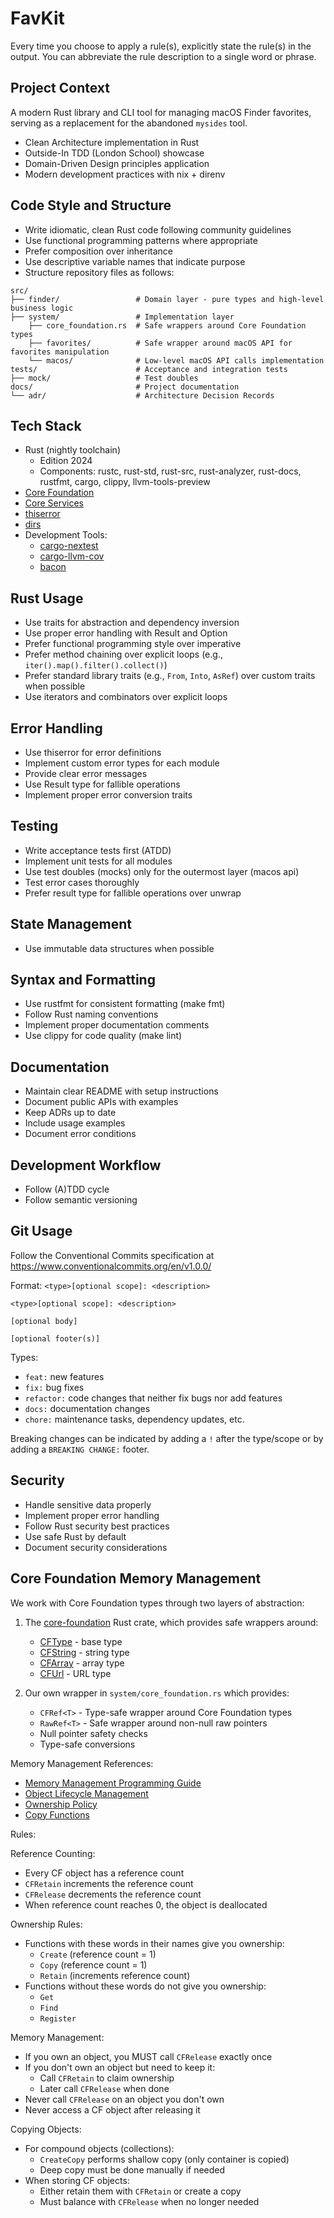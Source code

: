 # FavKit

Every time you choose to apply a rule(s), explicitly state the rule(s) in the output. You can abbreviate the rule description to a single word or phrase.

## Project Context

A modern Rust library and CLI tool for managing macOS Finder favorites, serving as a replacement for the abandoned `mysides` tool.

- Clean Architecture implementation in Rust
- Outside-In TDD (London School) showcase
- Domain-Driven Design principles application
- Modern development practices with nix + direnv

## Code Style and Structure

- Write idiomatic, clean Rust code following community guidelines
- Use functional programming patterns where appropriate
- Prefer composition over inheritance
- Use descriptive variable names that indicate purpose
- Structure repository files as follows:

```
src/
├── finder/                 # Domain layer - pure types and high-level business logic
├── system/                 # Implementation layer
    ├── core_foundation.rs  # Safe wrappers around Core Foundation types
    ├── favorites/          # Safe wrapper around macOS API for favorites manipulation
    └── macos/              # Low-level macOS API calls implementation
tests/                      # Acceptance and integration tests
├── mock/                   # Test doubles
docs/                       # Project documentation
└── adr/                    # Architecture Decision Records
```

## Tech Stack

- Rust (nightly toolchain)
  - Edition 2024
  - Components: rustc, rust-std, rust-src, rust-analyzer, rust-docs, rustfmt, cargo, clippy, llvm-tools-preview
- [Core Foundation](https://docs.rs/core-foundation/latest/core_foundation/)
- [Core Services](https://docs.rs/core-services/latest/core_services/)
- [thiserror](https://docs.rs/thiserror/latest/thiserror/)
- [dirs](https://docs.rs/dirs/latest/dirs/)
- Development Tools:
  - [cargo-nextest](https://github.com/nextest-rs/nextest)
  - [cargo-llvm-cov](https://github.com/taiki-e/cargo-llvm-cov)
  - [bacon](https://github.com/Canop/bacon)

## Rust Usage

- Use traits for abstraction and dependency inversion
- Use proper error handling with Result and Option
- Prefer functional programming style over imperative
- Prefer method chaining over explicit loops (e.g., `iter().map().filter().collect()`)
- Prefer standard library traits (e.g., `From`, `Into`, `AsRef`) over custom traits when possible
- Use iterators and combinators over explicit loops

## Error Handling

- Use thiserror for error definitions
- Implement custom error types for each module
- Provide clear error messages
- Use Result type for fallible operations
- Implement proper error conversion traits

## Testing

- Write acceptance tests first (ATDD)
- Implement unit tests for all modules
- Use test doubles (mocks) only for the outermost layer (macos api)
- Test error cases thoroughly
- Prefer result type for fallible operations over unwrap

## State Management

- Use immutable data structures when possible

## Syntax and Formatting

- Use rustfmt for consistent formatting (make fmt)
- Follow Rust naming conventions
- Implement proper documentation comments
- Use clippy for code quality (make lint)

## Documentation

- Maintain clear README with setup instructions
- Document public APIs with examples
- Keep ADRs up to date
- Include usage examples
- Document error conditions

## Development Workflow

- Follow (A)TDD cycle
- Follow semantic versioning

## Git Usage

Follow the Conventional Commits specification at https://www.conventionalcommits.org/en/v1.0.0/

Format: `<type>[optional scope]: <description>`

```
<type>[optional scope]: <description>

[optional body]

[optional footer(s)]
```

Types:
- `feat:` new features
- `fix:` bug fixes
- `refactor:` code changes that neither fix bugs nor add features
- `docs:` documentation changes
- `chore:` maintenance tasks, dependency updates, etc.

Breaking changes can be indicated by adding a `!` after the type/scope or by adding a `BREAKING CHANGE:` footer.

## Security

- Handle sensitive data properly
- Implement proper error handling
- Follow Rust security best practices
- Use safe Rust by default
- Document security considerations

## Core Foundation Memory Management

We work with Core Foundation types through two layers of abstraction:

1. The [core-foundation](https://docs.rs/core-foundation/latest/core_foundation/) Rust crate, which provides safe wrappers around:
   - [CFType](https://docs.rs/core-foundation/latest/core_foundation/base/index.html) - base type
   - [CFString](https://docs.rs/core-foundation/latest/core_foundation/string/index.html) - string type
   - [CFArray](https://docs.rs/core-foundation/latest/core_foundation/array/index.html) - array type
   - [CFUrl](https://docs.rs/core-foundation/latest/core_foundation/url/index.html) - URL type

2. Our own wrapper in `system/core_foundation.rs` which provides:
   - `CFRef<T>` - Type-safe wrapper around Core Foundation types
   - `RawRef<T>` - Safe wrapper around non-null raw pointers
   - Null pointer safety checks
   - Type-safe conversions

Memory Management References:
- [Memory Management Programming Guide](https://developer.apple.com/library/archive/documentation/CoreFoundation/Conceptual/CFMemoryMgmt/CFMemoryMgmt.html)
- [Object Lifecycle Management](https://developer.apple.com/library/archive/documentation/CoreFoundation/Conceptual/CFMemoryMgmt/Articles/lifecycle.html)
- [Ownership Policy](https://developer.apple.com/library/archive/documentation/CoreFoundation/Conceptual/CFMemoryMgmt/Concepts/Ownership.html)
- [Copy Functions](https://developer.apple.com/library/archive/documentation/CoreFoundation/Conceptual/CFMemoryMgmt/Concepts/CopyFunctions.html)

Rules:

Reference Counting:
- Every CF object has a reference count
- `CFRetain` increments the reference count
- `CFRelease` decrements the reference count
- When reference count reaches 0, the object is deallocated

Ownership Rules:
- Functions with these words in their names give you ownership:
  - `Create` (reference count = 1)
  - `Copy` (reference count = 1)
  - `Retain` (increments reference count)
- Functions without these words do not give you ownership:
  - `Get`
  - `Find`
  - `Register`

Memory Management:
- If you own an object, you MUST call `CFRelease` exactly once
- If you don't own an object but need to keep it:
  - Call `CFRetain` to claim ownership
  - Later call `CFRelease` when done
- Never call `CFRelease` on an object you don't own
- Never access a CF object after releasing it

Copying Objects:
- For compound objects (collections):
  - `CreateCopy` performs shallow copy (only container is copied)
  - Deep copy must be done manually if needed
- When storing CF objects:
  - Either retain them with `CFRetain` or create a copy
  - Must balance with `CFRelease` when no longer needed
